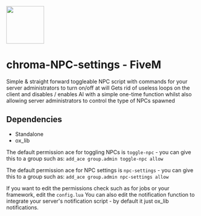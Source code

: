 <img src="https://github.com/Gravxd/fivem-enginesound-menu/assets/75702884/95a09e7e-d8aa-4955-ae0a-ae1ce6a639d4" width="100" height="100"><br>
# chroma-NPC-settings - FiveM
Simple & straight forward toggleable NPC script with commands for your server administrators to turn on/off at will
Gets rid of useless loops on the client and disables / enables AI with a simple one-time function whilst also allowing server administrators to control the type of NPCs spawned

## Dependencies
- Standalone
- ox_lib

The default permission ace for toggling NPCs is `toggle-npc` - you can give this to a group such as:
`add_ace group.admin toggle-npc allow`

The default permission ace for NPC settings is `npc-settings` - you can give this to a group such as:
`add_ace group.admin npc-settings allow`

If you want to edit the permissions check such as for jobs or your framework, edit the `config.lua`
You can also edit the notification function to integrate your server's notification script - by default it just ox_lib notifications.
